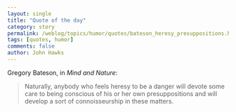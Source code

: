 ```yaml
---
layout: single 
title: "Quote of the day" 
category: story
permalink: /weblog/topics/humor/quotes/bateson_heresy_presuppositions.html
tags: [quotes, humor] 
comments: false 
author: John Hawks 
---
```



<p>
Gregory Bateson, in <i>Mind and Nature</i>: 
</p>

<blockquote>Naturally, anybody who feels heresy to be a danger will devote some care to being conscious of his or her own presuppositions and will develop a sort of connoisseurship in these matters. </blockquote>

